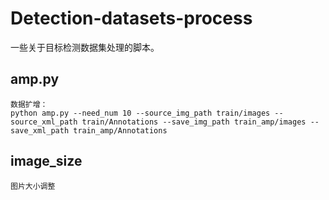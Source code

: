 # Detection-datasets-process
一些关于目标检测数据集处理的脚本。

## amp.py
```
数据扩增：
python amp.py --need_num 10 --source_img_path train/images --source_xml_path train/Annotations --save_img_path train_amp/images --save_xml_path train_amp/Annotations
```
## image_size
```
图片大小调整
```

